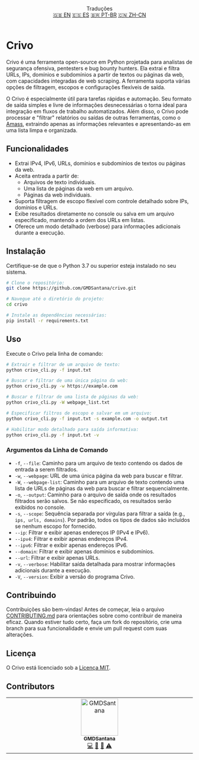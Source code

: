 <p align="center">
Traduções <br>
<a href=https://github.com/GMDSantana/crivo/tree/master/README.md>🇬🇧 EN</a>
<a href=https://github.com/GMDSantana/crivo/tree/master/translations/es/README.md>🇪🇸 ES</a>
<a href=https://github.com/GMDSantana/crivo/tree/master/translations/pt-br/README.md>🇧🇷 PT-BR</a>
<a href=https://github.com/GMDSantana/crivo/tree/master/translations/zh-cn/README.md>🇨🇳 ZH-CN</a>
 <br><br>
</p>

# Crivo

Crivo é uma ferramenta open-source em Python projetada para analistas de segurança ofensiva, pentesters e bug bounty hunters. Ela extrai e filtra URLs, IPs, domínios e subdomínios a partir de textos ou páginas da web, com capacidades integradas de web scraping. A ferramenta suporta várias opções de filtragem, escopos e configurações flexíveis de saída.

O Crivo é especialmente útil para tarefas rápidas e automação. Seu formato de saída simples e livre de informações desnecessárias o torna ideal para integração em fluxos de trabalho automatizados. Além disso, o Crivo pode processar e "filtrar" relatórios ou saídas de outras ferramentas, como o [Amass](https://github.com/owasp-amass/amass), extraindo apenas as informações relevantes e apresentando-as em uma lista limpa e organizada.

## Funcionalidades

- Extrai IPv4, IPv6, URLs, domínios e subdomínios de textos ou páginas da web.
- Aceita entrada a partir de:
  - Arquivos de texto individuais.
  - Uma lista de páginas da web em um arquivo.
  - Páginas da web individuais.
- Suporta filtragem de escopo flexível com controle detalhado sobre IPs, domínios e URLs.
- Exibe resultados diretamente no console ou salva em um arquivo especificado, mantendo a ordem dos URLs em listas.
- Oferece um modo detalhado (verbose) para informações adicionais durante a execução.

## Instalação

Certifique-se de que o Python 3.7 ou superior esteja instalado no seu sistema.

```bash
# Clone o repositório:
git clone https://github.com/GMDSantana/crivo.git

# Navegue até o diretório do projeto:
cd crivo

# Instale as dependências necessárias:
pip install -r requirements.txt
```

## Uso

Execute o Crivo pela linha de comando:

```bash
# Extrair e filtrar de um arquivo de texto:
python crivo_cli.py -f input.txt

# Buscar e filtrar de uma única página da web:
python crivo_cli.py -w https://example.com

# Buscar e filtrar de uma lista de páginas da web:
python crivo_cli.py -W webpage_list.txt

# Especificar filtros de escopo e salvar em um arquivo:
python crivo_cli.py -f input.txt -s example.com -o output.txt

# Habilitar modo detalhado para saída informativa:
python crivo_cli.py -f input.txt -v
```

### Argumentos da Linha de Comando

- `-f`, `--file`: Caminho para um arquivo de texto contendo os dados de entrada a serem filtrados.
- `-w`, `--webpage`: URL de uma única página da web para buscar e filtrar.
- `-W`, `--webpage-list`: Caminho para um arquivo de texto contendo uma lista de URLs de páginas da web para buscar e filtrar sequencialmente.
- `-o`, `--output`: Caminho para o arquivo de saída onde os resultados filtrados serão salvos. Se não especificado, os resultados serão exibidos no console.
- `-s`, `--scope`: Sequência separada por vírgulas para filtrar a saída (e.g., `ips, urls, domains`). Por padrão, todos os tipos de dados são incluídos se nenhum escopo for fornecido.
- `--ip`: Filtrar e exibir apenas endereços IP (IPv4 e IPv6).
- `--ipv4`: Filtrar e exibir apenas endereços IPv4.
- `--ipv6`: Filtrar e exibir apenas endereços IPv6.
- `--domain`: Filtrar e exibir apenas domínios e subdomínios.
- `--url`: Filtrar e exibir apenas URLs.
- `-v`, `--verbose`: Habilitar saída detalhada para mostrar informações adicionais durante a execução.
- `-V`, `--version`: Exibir a versão do programa Crivo.

## Contribuindo

Contribuições são bem-vindas! Antes de começar, leia o arquivo [CONTRIBUTING.md](CONTRIBUTING.md) para orientações sobre como contribuir de maneira eficaz. Quando estiver tudo certo, faça um fork do repositório, crie uma branch para sua funcionalidade e envie um pull request com suas alterações.

## Licença

O Crivo está licenciado sob a [Licença MIT](../LICENSE).

## Contributors

<!-- ALL-CONTRIBUTORS-LIST:START - Do not remove or modify this section -->
<!-- prettier-ignore-start -->
<!-- markdownlint-disable -->
<table>
  <tbody>
    <tr>
      <td align="center" valign="top" width="14.28%"><a href="https://gmdsantana.com/"><img src="https://avatars.githubusercontent.com/u/6341823?v=4?s=100" width="100px;" alt="GMDSantana"/><br /><sub><b>GMDSantana</b></sub></a><br /><a href="#code-GMDSantana" title="Code">💻</a> <a href="#design-GMDSantana" title="Design">🎨</a> <a href="#doc-GMDSantana" title="Documentation">📖</a> <a href="#test-GMDSantana" title="Tests">⚠️</a></td>
    </tr>
  </tbody>
</table>

<!-- markdownlint-restore -->
<!-- prettier-ignore-end -->

<!-- ALL-CONTRIBUTORS-LIST:END -->

